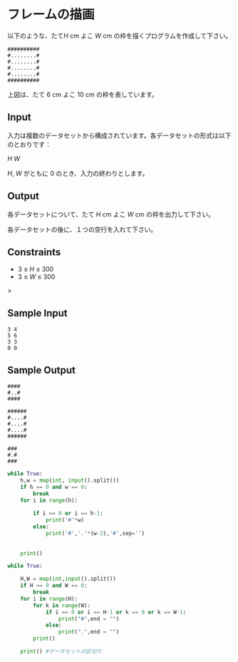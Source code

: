 # フレームの描画



以下のような、たて*H* cm よこ *W* cm の枠を描くプログラムを作成して下さい。

```
##########
#........#
#........#
#........#
#........#
##########
```

上図は、たて 6 cm よこ 10 cm の枠を表しています。

## Input

入力は複数のデータセットから構成されています。各データセットの形式は以下のとおりです：

*H* *W*

*H*, *W* がともに 0 のとき、入力の終わりとします。

## Output

各データセットについて、たて *H* cm よこ *W* cm の枠を出力して下さい。

各データセットの後に、１つの空行を入れて下さい。

## Constraints

- 3 ≤ *H* ≤ 300
- 3 ≤ *W* ≤ 300

\>

## Sample Input

```
3 4
5 6
3 3
0 0
```

## Sample Output

```
####
#..#
####

######
#....#
#....#
#....#
######

###
#.#
###
```

```python
while True:
    h,w = map(int, input().split())
    if h == 0 and w == 0:
        break
    for i in range(h):
        
        if i == 0 or i == h-1:
            print('#'*w)
        else:
            print('#','.'*(w-2),'#',sep='')
      
       
    print()
```

```python
while True:

    H,W = map(int,input().split())
    if H == 0 and W == 0:
        break
    for i in range(H):
        for k in range(W):
            if i == 0 or i == H-1 or k == 0 or k == W-1:
                print("#",end = "")
            else:
                print(".",end = "")
        print()

    print() #データセットの区切り

```

